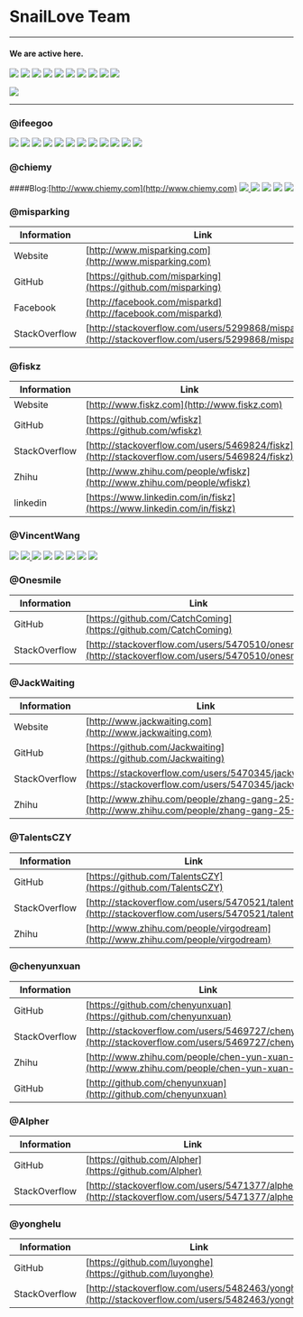 # SnailLove Team

***

#### We are active here.

![](https://raw.githubusercontent.com/SnailLove/snaillove-team/master/resources/logo/github.png)  ![](https://raw.githubusercontent.com/SnailLove/snaillove-team/master/resources/logo/stackoverflow.png)  ![](https://raw.githubusercontent.com/SnailLove/snaillove-team/master/resources/logo/gitbook.png)  ![](https://raw.githubusercontent.com/SnailLove/snaillove-team/master/resources/logo/facebook.png)  ![](https://raw.githubusercontent.com/SnailLove/snaillove-team/master/resources/logo/twitter.png)  ![](https://raw.githubusercontent.com/SnailLove/snaillove-team/master/resources/logo/dribbble.png)  ![](https://raw.githubusercontent.com/SnailLove/snaillove-team/master/resources/logo/pinterest.png)  ![](https://raw.githubusercontent.com/SnailLove/snaillove-team/master/resources/logo/medium.png)  ![](https://raw.githubusercontent.com/SnailLove/snaillove-team/master/resources/logo/zhihu.png)  ![](https://raw.githubusercontent.com/SnailLove/snaillove-team/master/resources/logo/aboutme.png)

![](https://raw.githubusercontent.com/SnailLove/snaillove-team/master/resources/logo/linkedin.png)

***

### @ifeegoo

[![](https://raw.githubusercontent.com/SnailLove/snaillove-team/master/resources/logo/ifeegoo.png)](http://www.ifeegoo.com) 
[![](https://raw.githubusercontent.com/SnailLove/snaillove-team/master/resources/logo/github.png)](http://github.com/ifeegoo)  [![](https://raw.githubusercontent.com/SnailLove/snaillove-team/master/resources/logo/stackoverflow.png)](http://stackoverflow.com/users/2531888/ifeegoo)  [![](https://raw.githubusercontent.com/SnailLove/snaillove-team/master/resources/logo/gitbook.png)](http://www.gitbook.com/@ifeegoo)  [![](https://raw.githubusercontent.com/SnailLove/snaillove-team/master/resources/logo/facebook.png)](http://facebook.com/ifeegoo)  [![](https://raw.githubusercontent.com/SnailLove/snaillove-team/master/resources/logo/twitter.png)](http://twitter.com/ifeegoo)  [![](https://raw.githubusercontent.com/SnailLove/snaillove-team/master/resources/logo/dribbble.png)](http://dribbble.com/ifeegoo)  [![](https://raw.githubusercontent.com/SnailLove/snaillove-team/master/resources/logo/pinterest.png)](http://www.pinterest.com/ifeegoo)  [![](https://raw.githubusercontent.com/SnailLove/snaillove-team/master/resources/logo/medium.png)](http://medium.com/@ifeegoo)  [![](https://raw.githubusercontent.com/SnailLove/snaillove-team/master/resources/logo/zhihu.png)](http://www.zhihu.com/people/ifeegoo)  [![](https://raw.githubusercontent.com/SnailLove/snaillove-team/master/resources/logo/aboutme.png)](http://about.me/ifeegoo)
[![](https://raw.githubusercontent.com/SnailLove/snaillove-team/master/resources/logo/linkedin.png)](http://www.linkedin.com/in/ifeegoo)

### @chiemy
####Blog:[http://www.chiemy.com](http://www.chiemy.com)
[![](https://raw.githubusercontent.com/SnailLove/snaillove-team/master/resources/logo/github.png) ](http://github.com/chiemy)
  [![](https://raw.githubusercontent.com/SnailLove/snaillove-team/master/resources/logo/stackoverflow.png)](http://stackoverflow.com/users/2744948/chiemy)  [![](https://raw.githubusercontent.com/SnailLove/snaillove-team/master/resources/logo/facebook.png)](http://facebook.com/chiemyluo)  [![](https://raw.githubusercontent.com/SnailLove/snaillove-team/master/resources/logo/twitter.png)](http://twitter.com/chiemyluo)
  [![](https://raw.githubusercontent.com/SnailLove/snaillove-team/master/resources/logo/zhihu.png)](http://www.zhihu.com/people/chiemy)

### @misparking

| Information       | Link
| ------------------| -----------
| Website           | [http://www.misparking.com](http://www.misparking.com)
| GitHub            | [https://github.com/misparking](https://github.com/misparking)
| Facebook          | [http://facebook.com/misparkd](http://facebook.com/misparkd)
| StackOverflow     | [http://stackoverflow.com/users/5299868/misparking](http://stackoverflow.com/users/5299868/misparking)



### @fiskz

| Information         | Link
| ------------------- | -----------
| Website             | [http://www.fiskz.com](http://www.fiskz.com)
| GitHub              | [https://github.com/wfiskz](https://github.com/wfiskz)
| StackOverflow       | [http://stackoverflow.com/users/5469824/fiskz](http://stackoverflow.com/users/5469824/fiskz)
| Zhihu               | [http://www.zhihu.com/people/wfiskz](http://www.zhihu.com/people/wfiskz)
| linkedin            | [https://www.linkedin.com/in/fiskz](https://www.linkedin.com/in/fiskz)


### @VincentWang
[![](https://raw.githubusercontent.com/SnailLove/snaillove-team/master/resources/logo/subvin.jpg)](http://www.subvin.com) 
[![](https://raw.githubusercontent.com/SnailLove/snaillove-team/master/resources/logo/github.png) ](http://github.com/subvin)
  [![](https://raw.githubusercontent.com/SnailLove/snaillove-team/master/resources/logo/stackoverflow.png)](http://stackoverflow.com/users/5467900/subvin)  [![](https://raw.githubusercontent.com/SnailLove/snaillove-team/master/resources/logo/facebook.png)](http://facebook.com/subvim)  [![](https://raw.githubusercontent.com/SnailLove/snaillove-team/master/resources/logo/twitter.png)](http://twitter.com/subvin)
  [![](https://raw.githubusercontent.com/SnailLove/snaillove-team/master/resources/logo/zhihu.png)](http://www.zhihu.com/people/subvin)  [![](https://raw.githubusercontent.com/SnailLove/snaillove-team/master/resources/logo/medium.png)](http://medium.com/@subvin)  [![](https://raw.githubusercontent.com/SnailLove/snaillove-team/master/resources/logo/gitbook.png)](http://www.gitbook.com/@subvin)
  
### @Onesmile

| Information         | Link
| ------------------- | -----------
| GitHub              | [https://github.com/CatchComing](https://github.com/CatchComing)
| StackOverflow       | [http://stackoverflow.com/users/5470510/onesmile](http://stackoverflow.com/users/5470510/onesmile)

### @JackWaiting

| Information         | Link
| ------------------- | -----------
| Website             | [http://www.jackwaiting.com](http://www.jackwaiting.com)
| GitHub              | [https://github.com/Jackwaiting](https://github.com/Jackwaiting)
| StackOverflow       | [https://stackoverflow.com/users/5470345/jackwaiting](https://stackoverflow.com/users/5470345/jackwaiting)
| Zhihu               | [http://www.zhihu.com/people/zhang-gang-25-35](http://www.zhihu.com/people/zhang-gang-25-35)

### @TalentsCZY

| Information         | Link
| ------------------- | -----------
| GitHub              | [https://github.com/TalentsCZY](https://github.com/TalentsCZY)
| StackOverflow       | [http://stackoverflow.com/users/5470521/talents](http://stackoverflow.com/users/5470521/talents)
| Zhihu               | [http://www.zhihu.com/people/virgodream](http://www.zhihu.com/people/virgodream)

### @chenyunxuan

| Information         | Link
| ------------------- | -----------
| GitHub              | [https://github.com/chenyunxuan](https://github.com/chenyunxuan)
| StackOverflow       | [http://stackoverflow.com/users/5469727/chenyunxuan](http://stackoverflow.com/users/5469727/chenyunxuan)
| Zhihu               | [http://www.zhihu.com/people/chen-yun-xuan-29](http://www.zhihu.com/people/chen-yun-xuan-29)
| GitHub              | [http://github.com/chenyunxuan](http://github.com/chenyunxuan)

### @Alpher

| Information         | Link
| ------------------- | -----------
| GitHub              | [https://github.com/Alpher](https://github.com/Alpher)
| StackOverflow       | [http://stackoverflow.com/users/5471377/alpher](http://stackoverflow.com/users/5471377/alpher)


### @yonghelu

| Information         | Link
| ------------------- | -----------
| GitHub              | [https://github.com/luyonghe](https://github.com/luyonghe)
| StackOverflow       | [http://stackoverflow.com/users/5482463/yonghelu](http://stackoverflow.com/users/5482463/yonghelu)
